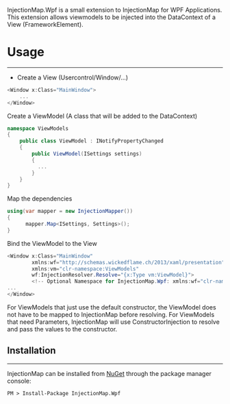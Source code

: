InjectionMap.Wpf is a small extension to InjectionMap for WPF Applications. 
This extension allows viewmodels to be injected into the DataContext of a View (FrameworkElement).

# Usage
------------------------------
- Create a View (Usercontrol/Window/...)  
```csharp
<Window x:Class="MainWindow">
	...
</Window>
```
Create a ViewModel (A class that will be added to the DataContext)
```csharp
namespace ViewModels
{
	public class ViewModel : INotifyPropertyChanged
	{
		public ViewModel(ISettings settings)
		{
		  ...
		}
	}
}
```
Map the dependencies
```csharp
using(var mapper = new InjectionMapper())
{
      mapper.Map<ISettings, Settings>();
}
```
Bind the ViewModel to the View
```csharp
<Window x:Class="MainWindow"
		xmlns:wf="http://schemas.wickedflame.ch/2013/xaml/presentation"
        xmlns:vm="clr-namespace:ViewModels"
        wf:InjectionResolver.Resolve="{x:Type vm:ViewModel}">
		<!-- Optional Namespace for InjectionMap.Wpf: xmlns:wf="clr-namespace:InjectionMap;assembly=personalplaner.common" -->
...
</Window>
```

For ViewModels that just use the default constructor, the ViewModel does not have to be mapped to InjectionMap before resolving.
For ViewModels that need Parameters, InjectionMap will use ConstructorInjection to resolve and pass the values to the constructor.

## Installation
------------------------------
InjectionMap can be installed from [NuGet](http://docs.nuget.org/docs/start-here/installing-nuget) through the package manager console:  

    PM > Install-Package InjectionMap.Wpf